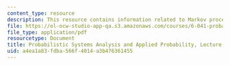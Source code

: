 ```yaml
---
content_type: resource
description: This resource contains information related to Markov process - I.
file: https://ol-ocw-studio-app-qa.s3.amazonaws.com/courses/6-041-probabilistic-systems-analysis-and-applied-probability-fall-2010/a4ea1a83fdba566f4014a3b476361455_MIT6_041F10_L16.pdf
file_type: application/pdf
resourcetype: Document
title: Probabilistic Systems Analysis and Applied Probability, Lecture 16
uid: a4ea1a83-fdba-566f-4014-a3b476361455
---
```

